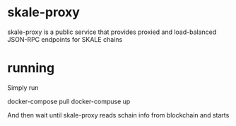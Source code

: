 # skale-proxy

skale-proxy is a public service that provides proxied and load-balanced JSON-RPC endpoints for SKALE chains 


# running

Simply run

docker-compose pull
docker-compuse up


And then wait until skale-proxy reads schain info from blockchain and starts